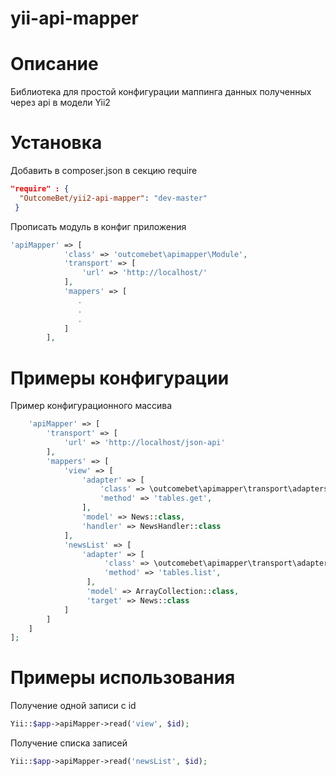# yii-api-mapper

Описание
=============
Библиотека для простой конфигурации маппинга данных полученных через api в модели Yii2

Установка
===========
Добавить в composer.json в секцию require
```json
"require" : {
  "OutcomeBet/yii2-api-mapper": "dev-master"
 }
````
Прописать модуль в конфиг приложения
```php
'apiMapper' => [
            'class' => 'outcomebet\apimapper\Module',
            'transport' => [
                'url' => 'http://localhost/'
            ],
            'mappers' => [
               .
               .
               .
            ]
        ],
```

Примеры конфигурации
=========
Пример конфигурационного массива
```php
    'apiMapper' => [
        'transport' => [
            'url' => 'http://localhost/json-api'
        ],
        'mappers' => [
            'view' => [
                'adapter' => [
                    'class' => \outcomebet\apimapper\transport\adapters\JsonRpc2Adapter::class,
                    'method' => 'tables.get',
                ],
                'model' => News::class,
                'handler' => NewsHandler::class
            ],
            'newsList' => [
                'adapter' => [
                     'class' => \outcomebet\apimapper\transport\adapters\JsonRpc2Adapter::class,
                     'method' => 'tables.list',
                 ],
                 'model' => ArrayCollection::class,
                 'target' => News::class
            ]
        ]
    ]
];
````

Примеры использования
======================
Получение одной записи с id
```php
Yii::$app->apiMapper->read('view', $id);
```

Получение списка записей
```php
Yii::$app->apiMapper->read('newsList', $id);
```

